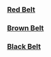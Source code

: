 ### [Red Belt](https://www.coursera.org/learn/c-plus-plus-red)<br/>
### [Brown Belt](https://www.coursera.org/learn/c-plus-plus-brown)<br/>
### [Black Belt](https://www.coursera.org/learn/c-plus-plus-black)

